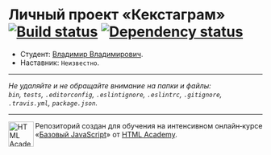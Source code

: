 # Личный проект «Кекстаграм» [![Build status][travis-image]][travis-url] [![Dependency status][dependency-image]][dependency-url]

* Студент: [Владимир Владимирович](https://up.htmlacademy.ru/javascript/8/user/226822).
* Наставник: `Неизвестно`.

---

_Не удаляйте и не обращайте внимание на папки и файлы:_<br>
_`bin`, `tests`, `.editorconfig`, `.eslintignore`, `.eslintrc`, `.gitignore`, `.travis.yml`, `package.json`._

---

<a href="https://htmlacademy.ru/intensive/javascript"><img align="left" width="50" height="50" title="HTML Academy" src="https://up.htmlacademy.ru/static/img/intensive/javascript/logo-for-github.svg"></a>

Репозиторий создан для обучения на интенсивном онлайн‑курсе «[Базовый JavaScript](https://htmlacademy.ru/intensive/javascript)» от [HTML Academy](https://htmlacademy.ru).

[travis-image]: https://travis-ci.org/htmlacademy-javascript/226822-kekstagram.svg?branch=master
[travis-url]: https://travis-ci.org/htmlacademy-javascript/226822-kekstagram
[dependency-image]: https://david-dm.org/htmlacademy-javascript/226822-kekstagram.svg?style=flat-square
[dependency-url]: https://david-dm.org/htmlacademy-javascript/226822-kekstagram
